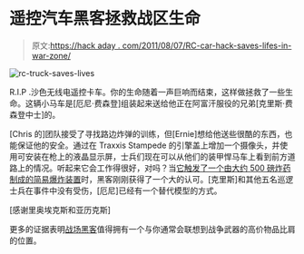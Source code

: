 # 遥控汽车黑客拯救战区生命

> 原文:[https://hack aday . com/2011/08/07/RC-car-hack-saves-lifes-in-war-zone/](https://hackaday.com/2011/08/07/rc-car-hack-saves-lives-in-war-zone/)

![](../Images/4089de1e722ad2435062e383522c7104.png "rc-truck-saves-lives")

R.I.P .沙色无线电遥控卡车。你的生命随着一声巨响而结束，这样做拯救了一些生命。这辆小马车是[厄尼·费森登]组装起来送给他正在阿富汗服役的兄弟[克里斯·费森登中士]的。

[Chris 的]团队接受了寻找路边炸弹的训练，但[Ernie]想给他送些很酷的东西，也能保证他的安全。通过在 Traxxis Stampede 的引擎盖上增加一个摄像头，并使用可安装在枪上的液晶显示屏，士兵们现在可以从他们的装甲悍马车上看到前方道路上的情况。听起来它会工作得很好，对吗？当[它触发了一个由大约 500 磅炸药制成的简易爆炸装置](http://abcnews.go.com/Technology/remote-controlled-truck-soldier-afghanistan-saves-soldiers-lives/story?id=14225434)时，黑客刚刚获得了一个大的认可。[克里斯]和其他五名巡逻士兵在事件中没有受伤，[厄尼]已经有一个替代模型的方式。

[感谢里奥埃克斯和亚历克斯]

更多的证据表明[战场黑客](http://hackaday.com/2011/06/07/arduino-hits-the-battlefield-for-real/)值得拥有一个与你通常会联想到战争武器的高价物品比肩的位置。